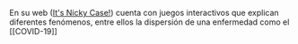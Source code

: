 ---
---


En su web ([It's Nicky Case!](https://ncase.me/)) cuenta con juegos interactivos que explican diferentes fenómenos, entre ellos la dispersión de una enfermedad como el [[COVID-19]]
